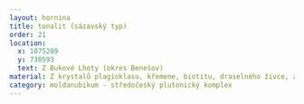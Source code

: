 ```yaml
---
layout: hornina
title: tonalit (sázavský typ)
order: 21
location:
  x: 1075289
  y: 730593
  text: Z Bukové Lhoty (okres Benešov)
material: Z krystalů plagioklasu, křemene, biotitu, draselného živce, amfibolu a malého množství dalších minerálů.
category: moldanubikum - středočeský plutonický komplex
---
```


